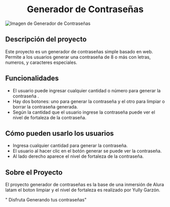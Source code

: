 <h1 align="center"> Generador de Contraseñas </h1>

<p align="left">
  <img src="https://github.com/yullyvc02/Generador-de-Claves/blob/main/assets/img/Generador.ico" alt="Imagen de Generador de Contraseñas">
</p>


<h2 align="left"> Descripción del proyecto </h2>

<p align="left">Este proyecto es un generador de contraseñas simple basado en web. 
Permite a los usuarios generar una contraseña de 8 o más con letras, numeros, y caracteres especiales.

<h2 align="left">Funcionalidades </h2>
  <ul>
  <li>El usuario puede ingresar cualquier cantidad o número para generar la contraseña .</li>
  <li>Hay dos botones: uno para generar la contraseña y el otro para limpiar o borrar la contraseña generada.</li>
  <li>Según la cantidad que el usuario ingrese la contraseña puede ver el nivel de fortaleza de la contraseña.</li>
  </ul>


<h2 align="left">Cómo pueden usarlo los usuarios </h2>
<ul>
<li>Ingresa cualquier cantidad para generar la contraseña.</li>
<li>El usuario al hacer clic en el botón generar se puede ver la contraseña.</li>
<li>Al lado derecho aparece el nivel de fortaleza de la contraseña.</li>
</ul>

<h2 align="left">Sobre el Proyecto </h2>
<p align="left">El proyecto generador de contraseñas es la base de una inmersión de Alura latam 
el boton limpiar y el nivel de fortaleza es realizado por Yully Garzón.

<p align="left">" Disfruta Generando tus contraseñas"
  
